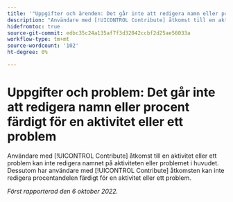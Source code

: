 ```yaml
---
title: '"Uppgifter och ärenden: Det går inte att redigera namn eller procent färdigt för en aktivitet eller utgåva'
description: "Användare med [!UICONTROL Contribute] åtkomst till en aktivitet eller ett problem kan inte redigera namnet på aktiviteten eller problemet i huvudet. Dessutom har användare med [!UICONTROL Contribute] åtkomst kan inte redigera procentandelen färdigt för en aktivitet eller ett problem."
hidefromtoc: true
source-git-commit: edbc35c24a135af7f3d32042ccbf2d25ae56033a
workflow-type: tm+mt
source-wordcount: '102'
ht-degree: 0%

---
```



# Uppgifter och problem: Det går inte att redigera namn eller procent färdigt för en aktivitet eller ett problem

Användare med [!UICONTROL Contribute] åtkomst till en aktivitet eller ett problem kan inte redigera namnet på aktiviteten eller problemet i huvudet. Dessutom har användare med [!UICONTROL Contribute] åtkomsten kan inte redigera procentandelen färdigt för en aktivitet eller ett problem.

_Först rapporterad den 6 oktober 2022._

